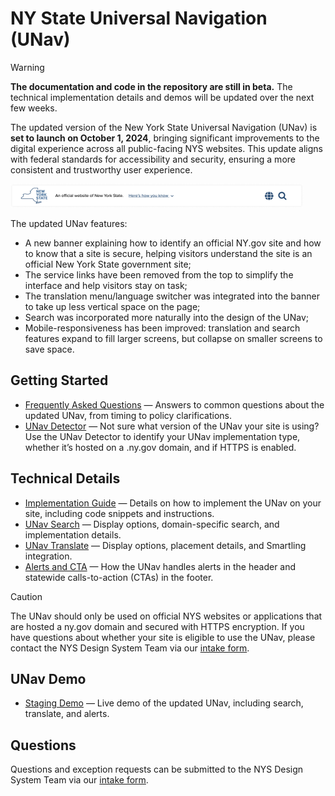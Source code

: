 # NY State Universal Navigation (UNav)

> [!WARNING]  
> **The documentation and code in the repository are still in beta.** The technical implementation details and demos will be updated over the next few weeks.

The updated version of the New York State Universal Navigation (UNav) is **set to launch on October 1, 2024**, bringing significant improvements to the digital experience across all public-facing NYS websites. This update aligns with federal standards for accessibility and security, ensuring a more consistent and trustworthy user experience.

<img width="468" alt="Updated UNav" src="./notes/updated-unav.png"> 

The updated UNav features:

-	A new banner explaining how to identify an official NY.gov site and how to know that a site is secure, helping visitors understand the site is an official New York State government site;
-	The service links have been removed from the top to simplify the interface and help visitors stay on task;
-	The translation menu/language switcher was integrated into the banner to take up less vertical space on the page;
-	Search was incorporated more naturally into the design of the UNav;
-	Mobile-responsiveness has been improved: translation and search features expand to fill larger screens, but collapse on smaller screens to save space.

## Getting Started

- [Frequently Asked Questions](https://bit.ly/unav-intake) — Answers to common questions about the updated UNav, from timing to policy clarifications.
- [UNav Detector](https://bit.ly/unav-check) — Not sure what version of the UNav your site is using? Use the UNav Detector to identify your UNav implementation type, whether it’s hosted on a .ny.gov domain, and if HTTPS is enabled.

## Technical Details

- [Implementation Guide](/notes/implementation.md) — Details on how to implement the UNav on your site, including code snippets and instructions.
- [UNav Search](/notes/search.md) — Display options, domain-specific search, and implementation details.
- [UNav Translate](/notes/translate.md) — Display options, placement details, and Smartling integration.
- [Alerts and CTA](/notes/alerts.md) — How the UNav handles alerts in the header and statewide calls-to-action (CTAs) in the footer.

> [!CAUTION]  
> The UNav should only be used on official NYS websites or applications that are hosted a ny.gov domain and secured with HTTPS encryption. If you have questions about whether your site is eligible to use the UNav, please contact the NYS Design System Team via our [intake form](https://bit.ly/unav-intake).


## UNav Demo
  
- [Staging Demo](https://unav24-stage.pages.dev/unav/tests/stage) — Live demo of the updated UNav, including search, translate, and alerts.

## Questions

Questions and exception requests can be submitted to the NYS Design System Team via our [intake form](https://bit.ly/unav-intake).
